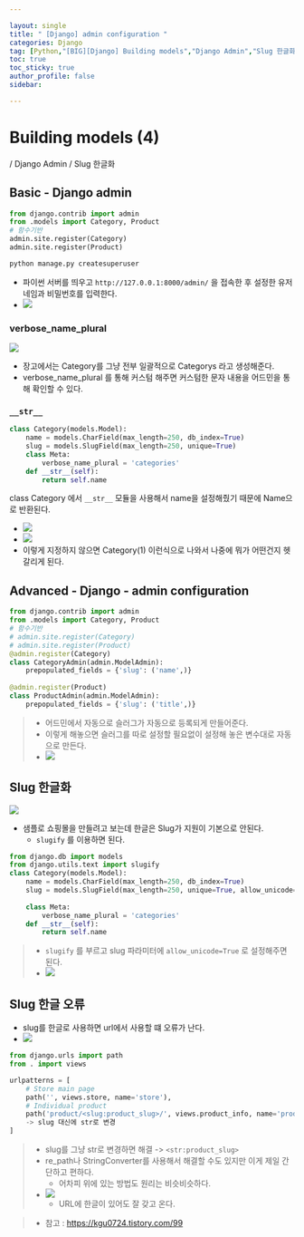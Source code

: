 ```yaml
---

layout: single
title: " [Django] admin configuration "
categories: Django
tag: [Python,"[BIG][Django] Building models","Django Admin","Slug 한글화"]
toc: true
toc_sticky: true
author_profile: false
sidebar:

---
```

# Building models (4)

/ Django Admin / Slug 한글화

## Basic - Django admin
```python
from django.contrib import admin
from .models import Category, Product
# 함수기반
admin.site.register(Category)
admin.site.register(Product)
```

```cmd
python manage.py createsuperuser
```

- 파이썬 서버를 띄우고 `http://127.0.0.1:8000/admin/` 을 접속한 후 설정한 유저 네임과 비밀번호를 입력한다.
- ![](https://i.imgur.com/RaWSmEW.png)

### verbose_name_plural
![](https://i.imgur.com/lALbxrA.png)

- 장고에서는 Category를 그냥 전부 일괄적으로 Categorys 라고 생성해준다.
- verbose_name_plural 를 통해 커스텀 해주면 커스텀한 문자 내용을 어드민을 통해 확인할 수 있다.


### `__str__`

```python
class Category(models.Model):
    name = models.CharField(max_length=250, db_index=True)
    slug = models.SlugField(max_length=250, unique=True)
    class Meta:
        verbose_name_plural = 'categories'
    def __str__(self):
        return self.name
```
class Category 에서 `__str__` 모듈을 사용해서 name을 설정해줬기 때문에 Name으로 반환된다.
- ![](https://i.imgur.com/4gzv8ak.png)
- ![](https://i.imgur.com/uvMY9Tu.png)
- 이렇게 지정하지 않으면 Category(1) 이런식으로 나와서 나중에 뭐가 어떤건지 헷갈리게 된다.

## Advanced - Django - admin configuration

```python
from django.contrib import admin
from .models import Category, Product
# 함수기반
# admin.site.register(Category)
# admin.site.register(Product)
@admin.register(Category)
class CategoryAdmin(admin.ModelAdmin):
    prepopulated_fields = {'slug': ('name',)}
    
@admin.register(Product)
class ProductAdmin(admin.ModelAdmin):
    prepopulated_fields = {'slug': ('title',)}
```
>- 어드민에서 자동으로 슬러그가 자동으로 등록되게 만들어준다.
>- 이렇게 해놓으면 슬러그를 따로 설정할 필요없이 설정해 놓은 변수대로 자동으로 만든다.
>- ![](https://i.imgur.com/TtvDGL2.png)

## Slug 한글화

![](https://i.imgur.com/KeUqSRx.png)
- 샘플로 쇼핑몰을 만들려고 보는데 한글은 Slug가 지원이 기본으로 안된다.
	- `slugify` 를 이용하면 된다.
```python
from django.db import models
from django.utils.text import slugify
class Category(models.Model):
    name = models.CharField(max_length=250, db_index=True)
    slug = models.SlugField(max_length=250, unique=True, allow_unicode=True)
    
    class Meta:
        verbose_name_plural = 'categories'
    def __str__(self):
        return self.name
```
>- `slugify` 를 부르고 slug 파라미터에 `allow_unicode=True` 로 설정해주면 된다.
>- ![](https://i.imgur.com/r8NKOIy.png)


## Slug 한글 오류
- slug를 한글로 사용하면 url에서 사용할 떄 오류가 난다.
- ![](https://i.imgur.com/vnrQs3G.png)
```python
from django.urls import path
from . import views

urlpatterns = [
    # Store main page
    path('', views.store, name='store'),
    # Individual product
    path('product/<slug:product_slug>/', views.product_info, name='product-info'),
	-> slug 대신에 str로 변경
]
```
>- slug를 그냥 str로 변경하면 해결  -> `<str:product_slug>` 
>- re_path나 StringConverter를 사용해서 해결할 수도 있지만 이게 제일 간단하고 편하다.
>	- 어차피 위에 있는 방법도 원리는 비슷비슷하다.
>- ![](https://i.imgur.com/C7UkOfI.png)
>	- URL에 한글이 있어도 잘 갖고 온다.

>- 참고 : https://kgu0724.tistory.com/99